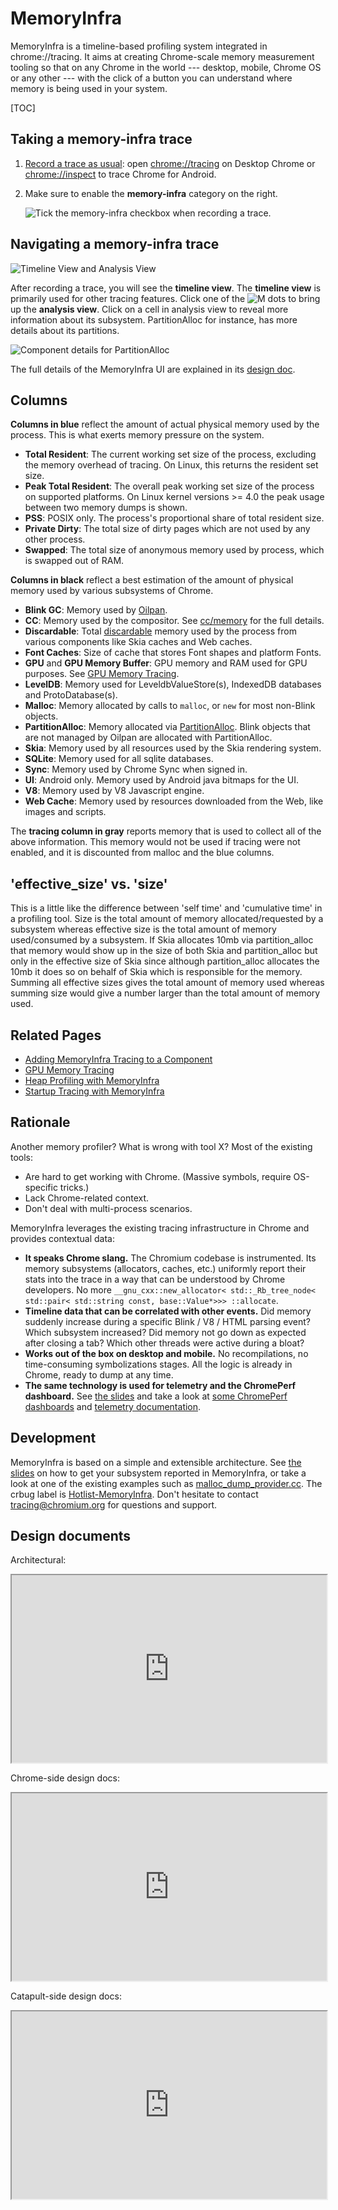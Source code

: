 # MemoryInfra

MemoryInfra is a timeline-based profiling system integrated in chrome://tracing.
It aims at creating Chrome-scale memory measurement tooling so that on any
Chrome in the world --- desktop, mobile, Chrome OS or any other --- with the
click of a button you can understand where memory is being used in your system.

[TOC]

## Taking a memory-infra trace

 1. [Record a trace as usual][record-trace]: open [chrome://tracing][tracing]
    on Desktop Chrome or [chrome://inspect][inspect-tracing] to trace
    Chrome for Android.

 2. Make sure to enable the **memory-infra** category on the right.

      ![Tick the memory-infra checkbox when recording a trace.][memory-infra-box]


[record-trace]:     https://sites.google.com/a/chromium.org/dev/developers/how-tos/trace-event-profiling-tool/recording-tracing-runs
[tracing]:          chrome://tracing
[inspect-tracing]:  chrome://inspect
[memory-infra-box]: https://storage.googleapis.com/chromium-docs.appspot.com/1c6d1886584e7cc6ffed0d377f32023f8da53e02

## Navigating a memory-infra trace

![Timeline View and Analysis View][tracing-views]

After recording a trace, you will see the **timeline view**. The **timeline
view** is primarily used for other tracing features. Click one of the
![M][m-purple] dots to bring up the **analysis view**. Click on a cell in
analysis view to reveal more information about its subsystem. PartitionAlloc for
instance, has more details about its partitions.

![Component details for PartitionAlloc][partalloc-details]

The full details of the MemoryInfra UI are explained in its [design
doc][mi-ui-doc].

[tracing-views]:     https://storage.googleapis.com/chromium-docs.appspot.com/db12015bd262385f0f8bd69133330978a99da1ca
[partalloc-details]: https://storage.googleapis.com/chromium-docs.appspot.com/02eade61d57c83f8ef8227965513456555fc3324
[m-purple]:          https://storage.googleapis.com/chromium-docs.appspot.com/d7bdf4d16204c293688be2e5a0bcb2bf463dbbc3
[mi-ui-doc]:         https://docs.google.com/document/d/1b5BSBEd1oB-3zj_CBAQWiQZ0cmI0HmjmXG-5iNveLqw/edit

## Columns

**Columns in blue** reflect the amount of actual physical memory used by the
process. This is what exerts memory pressure on the system.

 * **Total Resident**: The current working set size of the process, excluding
   the memory overhead of tracing. On Linux, this returns the resident set size.
 * **Peak Total Resident**: The overall peak working set size of the process on
   supported platforms. On Linux kernel versions >= 4.0 the peak usage between
   two memory dumps is shown.
 * **PSS**: POSIX only. The process's proportional share of total resident size.
 * **Private Dirty**: The total size of dirty pages which are not used by any
   other process.
 * **Swapped**: The total size of anonymous memory used by process, which is
   swapped out of RAM.

**Columns in black** reflect a best estimation of the amount of physical
memory used by various subsystems of Chrome.

 * **Blink GC**: Memory used by [Oilpan][oilpan].
 * **CC**: Memory used by the compositor.
   See [cc/memory][cc-memory] for the full details.
 * **Discardable**: Total [discardable][discardable] memory used by the process
   from various components like Skia caches and Web caches.
 * **Font Caches**: Size of cache that stores Font shapes and platform Fonts.
 * **GPU** and **GPU Memory Buffer**: GPU memory and RAM used for GPU purposes.
   See [GPU Memory Tracing][gpu-memory].
 * **LevelDB**: Memory used for LeveldbValueStore(s), IndexedDB databases and
   ProtoDatabase(s).
 * **Malloc**: Memory allocated by calls to `malloc`, or `new` for most
     non-Blink objects.
 * **PartitionAlloc**: Memory allocated via [PartitionAlloc][partalloc].
   Blink objects that are not managed by Oilpan are allocated with
   PartitionAlloc.
 * **Skia**: Memory used by all resources used by the Skia rendering system.
 * **SQLite**: Memory used for all sqlite databases.
 * **Sync**: Memory used by Chrome Sync when signed in.
 * **UI**: Android only. Memory used by Android java bitmaps for the UI.
 * **V8**: Memory used by V8 Javascript engine.
 * **Web Cache**: Memory used by resources downloaded from the Web, like images
   and scripts.

The **tracing column in gray** reports memory that is used to collect all of the
above information. This memory would not be used if tracing were not enabled,
and it is discounted from malloc and the blue columns.

<!-- TODO(primiano): Improve this. https://crbug.com/??? -->

[oilpan]:     /third_party/blink/renderer/platform/heap/BlinkGCDesign.md
[discardable]:base/memory/discardable_memory.h
[cc-memory]:  probe-cc.md
[gpu-memory]: probe-gpu.md
[partalloc]:  /base/allocator/partition_allocator/PartitionAlloc.md

## 'effective\_size' vs. 'size'

This is a little like the difference between 'self time' and 'cumulative time'
in a profiling tool. Size is the total amount of memory allocated/requested
by a subsystem whereas effective size is the total amount of memory
used/consumed by a subsystem. If Skia allocates 10mb via partition_alloc
that memory would show up in the size of both Skia and partition_alloc
but only in the effective size of Skia since although partition_alloc
allocates the 10mb it does so on behalf of Skia which is responsible
for the memory. Summing all effective sizes gives the total amount of
memory used whereas summing size would give a number larger than the total
amount of memory used.

## Related Pages

 * [Adding MemoryInfra Tracing to a Component](adding_memory_infra_tracing.md)
 * [GPU Memory Tracing](probe-gpu.md)
 * [Heap Profiling with MemoryInfra](heap_profiler.md)
 * [Startup Tracing with MemoryInfra](memory_infra_startup_tracing.md)

## Rationale

Another memory profiler? What is wrong with tool X?
Most of the existing tools:

 * Are hard to get working with Chrome. (Massive symbols, require OS-specific
   tricks.)
 * Lack Chrome-related context.
 * Don't deal with multi-process scenarios.

MemoryInfra leverages the existing tracing infrastructure in Chrome and provides
contextual data:

 * **It speaks Chrome slang.**
   The Chromium codebase is instrumented. Its memory subsystems (allocators,
   caches, etc.) uniformly report their stats into the trace in a way that can
   be understood by Chrome developers. No more
   `__gnu_cxx::new_allocator< std::_Rb_tree_node< std::pair< std::string const, base::Value*>>> ::allocate`.
 * **Timeline data that can be correlated with other events.**
   Did memory suddenly increase during a specific Blink / V8 / HTML parsing
   event? Which subsystem increased? Did memory not go down as expected after
   closing a tab? Which other threads were active during a bloat?
 * **Works out of the box on desktop and mobile.**
    No recompilations, no time-consuming symbolizations stages. All the
   logic is already in Chrome, ready to dump at any time.
 * **The same technology is used for telemetry and the ChromePerf dashboard.**
   See [the slides][chromeperf-slides] and take a look at
   [some ChromePerf dashboards][chromeperf] and
   [telemetry documentation][telemetry].

[chromeperf-slides]: https://docs.google.com/presentation/d/1OyxyT1sfg50lA36A7ibZ7-bBRXI1kVlvCW0W9qAmM_0/present?slide=id.gde150139b_0_137
[chromeperf]:        https://chromeperf.appspot.com/report?sid=3b54e60c9951656574e19252fadeca846813afe04453c98a49136af4c8820b8d
[telemetry]:         https://catapult.gsrc.io/telemetry

## Development

MemoryInfra is based on a simple and extensible architecture. See
[the slides][dp-slides] on how to get your subsystem reported in MemoryInfra,
or take a look at one of the existing examples such as
[malloc_dump_provider.cc][malloc-dp]. The crbug label is
[Hotlist-MemoryInfra][hotlist]. Don't hesitate to contact
[tracing@chromium.org][mailtracing] for questions and support.

[dp-slides]:   https://docs.google.com/presentation/d/1GI3HY3Mm5-Mvp6eZyVB0JiaJ-u3L1MMJeKHJg4lxjEI/present?slide=id.g995514d5c_1_45
[malloc-dp]:   https://chromium.googlesource.com/chromium/src.git/+/master/base/trace_event/malloc_dump_provider.cc
[hotlist]:     https://code.google.com/p/chromium/issues/list?q=label:Hotlist-MemoryInfra
[mailtracing]: mailto:tracing@chromium.org

## Design documents

Architectural:

<iframe width="100%" height="300px" src="https://docs.google.com/a/google.com/embeddedfolderview?id=0B3KuDeqD-lVJfmp0cW1VcE5XVWNxZndxelV5T19kT2NFSndYZlNFbkFpc3pSa2VDN0hlMm8">
</iframe>

Chrome-side design docs:

<iframe width="100%" height="300px" src="https://docs.google.com/a/google.com/embeddedfolderview?id=0B3KuDeqD-lVJfndSa2dleUQtMnZDeWpPZk1JV0QtbVM5STkwWms4YThzQ0pGTmU1QU9kNVk">
</iframe>

Catapult-side design docs:

<iframe width="100%" height="300px" src="https://docs.google.com/a/google.com/embeddedfolderview?id=0B3KuDeqD-lVJfm10bXd5YmRNWUpKOElOWS0xdU1tMmV1S3F4aHo0ZDJLTmtGRy1qVnQtVWM">
</iframe>
